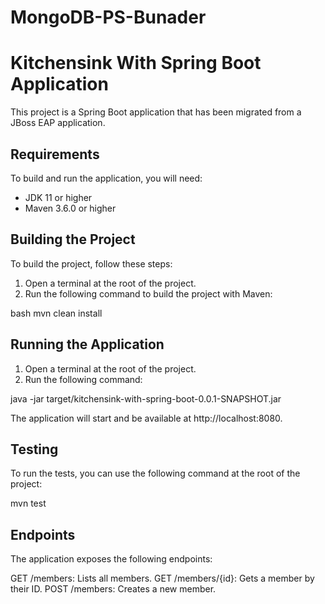 # MongoDB-PS-Bunader

# Kitchensink With Spring Boot Application

This project is a Spring Boot application that has been migrated from a JBoss EAP application.

## Requirements

To build and run the application, you will need:

- JDK 11 or higher
- Maven 3.6.0 or higher

## Building the Project

To build the project, follow these steps:

1. Open a terminal at the root of the project.
2. Run the following command to build the project with Maven:

bash
mvn clean install

## Running the Application
1. Open a terminal at the root of the project.
2. Run the following command:

java -jar target/kitchensink-with-spring-boot-0.0.1-SNAPSHOT.jar

The application will start and be available at http://localhost:8080.

## Testing
To run the tests, you can use the following command at the root of the project:

mvn test

## Endpoints

The application exposes the following endpoints:

GET /members: Lists all members.
GET /members/{id}: Gets a member by their ID.
POST /members: Creates a new member.